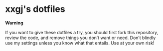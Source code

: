 # xxgj's dotfiles

**Warning**

If you want to give these dotfiles a try, you should first fork this repository,
review the code, and remove things you don’t want or need. Don’t blindly use my
settings unless you know what that entails. Use at your own risk!
